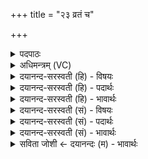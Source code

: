 +++
title = "२३ व्रतं च"

+++
<details><summary>पदपाठः</summary>

व्र॒तम्। च॒। मे॒। ऋ॒तवः॑। च॒। मे॒। तपः॑। च॒। मे॒। सं॒व॒त्स॒रः। च॒। मे॒। अ॒हो॒रा॒त्रे इत्य॑होरा॒त्रे। ऊ॒र्व॒ष्ठी॒वेऽइत्यू॑र्वष्ठी॒वे। बृ॒ह॒द्र॒थ॒न्त॒रे इति॑ बृहत्ऽरथन्त॒रे। च॒। मे॒। य॒ज्ञेन॑। क॒ल्प॒न्ता॒म्। २३।
</details>

<details><summary>अधिमन्त्रम् (VC)</summary>

- कालविद्याविदात्मा देवता
- देवा ऋषयः
- पङ्क्तिः
- पञ्चमः
</details>

<details><summary>दयानन्द-सरस्वती (हि) - विषयः</summary>

फिर उसी विषय को अगले मन्त्र में कहा है ॥
</details>

<details><summary>दयानन्द-सरस्वती (हि) - पदार्थः</summary>

पदार्थान्वयभाषाः -  (मे) मेरे (व्रतम्) सत्य आचरण के नियम की पालना (च) और सत्य कहना और सत्य उपदेश (मे) मेरे (ऋतवः) वसन्त आदि ऋतु (च) और उत्तरायण दक्षिणायन (मे) मेरा (तपः) प्राणायाम तथा धर्म का आचरण (च) शीत उष्ण आदि का सहना (मे) मेरा (संवत्सरः) साल (च) तथा कल्प, महाकल्प आदि (मे) मेरे (अहोरात्रे) दिन-रात (ऊर्वष्ठीवे) जङ्घा और घोंटू (बृहद्रथन्तरे) बड़ा पदार्थ, अत्यन्त सुन्दर रथ तथा (च) घोड़े वा बैल (यज्ञेन) धर्मज्ञान आदि के आचरण और कालचक्र के भ्रमण के अनुष्ठान से (कल्पन्ताम्) समर्थ हों ॥२३ ॥
</details>

<details><summary>दयानन्द-सरस्वती (हि) - भावार्थः</summary>

भावार्थभाषाः -  जो पुरुष नियम किये हुए समय में काम और निरन्तर धर्म का आचरण करते हैं, वे चाही हुई सिद्धि को पाते हैं ॥२३ ॥
</details>

<details><summary>दयानन्द-सरस्वती (सं) - विषयः</summary>

पुनस्तमेव विषयमाह ॥
</details>

<details><summary>दयानन्द-सरस्वती (सं) - पदार्थः</summary>

पदार्थान्वयभाषाः -  मे व्रतं च म ऋतवश्च मे तपश्च मे संवत्सरश्च मेऽहोरात्रे ऊर्वष्ठीवे बृहद्रथन्तरे च यज्ञेन कल्पन्ताम् ॥२३ ॥
</details>

<details><summary>दयानन्द-सरस्वती (सं) - भावार्थः</summary>

भावार्थभाषाः -  ये नियतसमये कार्याणि सततं धर्मं चाचरन्ति, तेऽभीष्टसिद्धिमाप्नुवन्ति ॥२३ ॥
</details>

<details><summary>सविता जोशी ← दयानन्दः (म) - भावार्थः</summary>

भावार्थभाषाः -  जे पुरुष नियमाने, वेळेवर काम करतात व सतत धर्माचे आचरण करतात ते स्वतःच्या इच्छेप्रमाणे सिद्धी प्राप्त करू शकतात.
</details>
